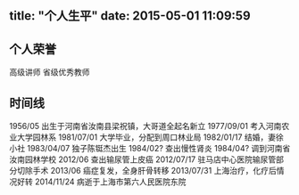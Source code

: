 title: "个人生平"
date: 2015-05-01 11:09:59
---

## 个人荣誉
高级讲师
省级优秀教师

## 时间线
1956/05         出生于河南省汝南县梁祝镇，大哥道全起名新立
1977/09/01      考入河南农业大学园林系
1981/07/01      大学毕业，分配到周口林业局
1982/01/17      结婚，妻徐小社
1983/04/07      独子陈铤杰出生
1984/02?        查出慢性肾炎
1984/04?        调到河南省汝南园林学校
2012/06         查出输尿管上皮癌
2012/07/17      驻马店中心医院输尿管部分切除手术
2013/06         癌症复发，全身肝骨转移
2013/07/31      上海治疗，化疗后情况好转
2014/11/24      病逝于上海市第六人民医院东院

